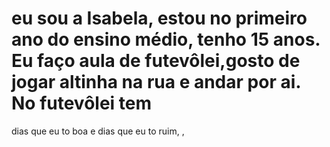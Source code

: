# eu sou a Isabela, estou no primeiro ano do ensino médio, tenho 15 anos. Eu faço aula de futevôlei,gosto de jogar altinha na rua e andar por ai. No futevôlei tem 
dias que eu to boa e dias que eu to ruim, ,
